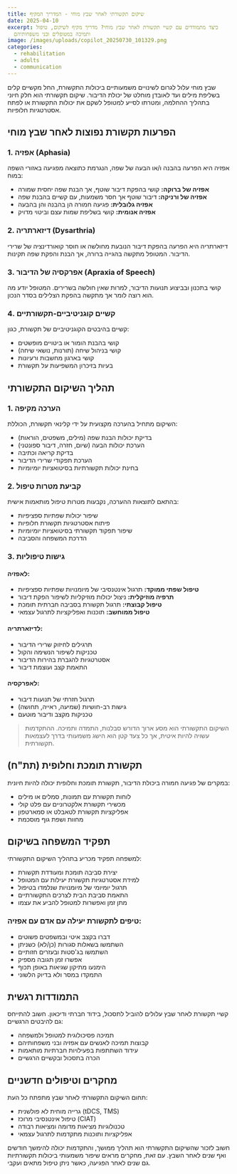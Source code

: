 ```yaml
---
title: שיקום תקשורתי לאחר שבץ מוחי - המדריך המקיף
date: 2025-04-10
excerpt: כיצד מתמודדים עם קשיי תקשורת לאחר שבץ מוחי? מדריך מקיף לשיקום, טיפול
  ותמיכה במטופלים ובני משפחותיהם
image: /images/uploads/copilot_20250730_101329.png
categories:
  - rehabilitation
  - adults
  - communication
---
```


שבץ מוחי עלול לגרום לשינויים משמעותיים ביכולות התקשורת, החל מקשיים קלים בשליפת מילים ועד לאובדן מוחלט של יכולת הדיבור. שיקום תקשורתי הוא חלק חיוני בתהליך ההחלמה, ומטרתו לסייע למטופל לשקם את יכולות התקשורת או לפתח אסטרטגיות חלופיות.

## הפרעות תקשורת נפוצות לאחר שבץ מוחי

### 1. אפזיה (Aphasia)

אפזיה היא הפרעה בהבנה ו/או הבעה של שפה, הנגרמת כתוצאה מפגיעה באזורי השפה במוח:

*   **אפזיה של ברוקה:** קושי בהפקת דיבור שוטף, אך הבנת שפה יחסית שמורה
*   **אפזיה של ורניקה:** דיבור שוטף אך חסר משמעות, עם קשיים בהבנת שפה
*   **אפזיה גלובלית:** פגיעה חמורה הן בהבנה והן בהבעה
*   **אפזיה אנומית:** קושי בשליפת שמות עצם וביטוי מדויק

### 2. דיזארתריה (Dysarthria)

דיזארתריה היא הפרעה בהפקת דיבור הנובעת מחולשה או חוסר קואורדינציה של שרירי הדיבור. המטופל מתקשה בהגייה ברורה, אך הבנת והפקת שפה תקינות.

### 3. אפרקסיה של הדיבור (Apraxia of Speech)

קושי בתכנון ובביצוע תנועות הדיבור, למרות שאין חולשה בשרירים. המטופל יודע מה הוא רוצה לומר אך מתקשה בהפקת הצלילים בסדר הנכון.

### 4. קשיים קוגניטיביים-תקשורתיים

קשיים בהיבטים הקוגניטיביים של תקשורת, כגון:

*   קושי בהבנת הומור או ביטויים מופשטים
*   קושי בניהול שיחה (תורנות, נושאי שיחה)
*   קושי בארגון מחשבות ורעיונות
*   בעיות בזיכרון המשפיעות על תקשורת

## תהליך השיקום התקשורתי

### 1. הערכה מקיפה

השיקום מתחיל בהערכה מקצועית על ידי קלינאי תקשורת, הכוללת:

*   בדיקת יכולות הבנת שפה (מילים, משפטים, הוראות)
*   הערכת יכולות הבעה (שיום, חזרה, דיבור ספונטני)
*   בדיקת קריאה וכתיבה
*   הערכת תפקודי שרירי הדיבור
*   בחינת יכולות תקשורתיות בסיטואציות יומיומיות

### 2. קביעת מטרות טיפול

בהתאם לתוצאות ההערכה, נקבעות מטרות טיפול מותאמות אישית:

*   שיפור יכולות שפתיות ספציפיות
*   פיתוח אסטרטגיות תקשורת חלופיות
*   שיפור תפקוד תקשורתי בסיטואציות יומיומיות
*   הדרכת המשפחה והסביבה

### 3. גישות טיפוליות

#### לאפזיה:

*   **טיפול שפתי ממוקד:** תרגול אינטנסיבי של מיומנויות שפתיות ספציפיות
*   **תרפיה מוזיקלית:** ניצול יכולות מוזיקליות לשיפור הפקת דיבור
*   **טיפול קבוצתי:** תרגול תקשורת בסביבה חברתית תומכת
*   **טיפול ממוחשב:** תוכנות ואפליקציות לתרגול עצמאי

#### לדיזארתריה:

*   תרגילים לחיזוק שרירי הדיבור
*   טכניקות לשיפור הנשימה והקול
*   אסטרטגיות להגברת בהירות הדיבור
*   התאמת קצב ועוצמת דיבור

#### לאפרקסיה:

*   תרגול חזרתי של תנועות דיבור
*   גישות רב-חושיות (שמיעה, ראייה, תחושה)
*   טכניקות מקצב ודיבור מוטעם

> השיקום התקשורתי הוא מסע ארוך הדורש סבלנות, התמדה ותמיכה. ההתקדמות עשויה להיות איטית, אך כל צעד קטן הוא הישג משמעותי בדרך לעצמאות תקשורתית.

## תקשורת תומכת וחלופית (תת"ח)

במקרים של פגיעה חמורה ביכולת הדיבור, תקשורת תומכת וחלופית יכולה להיות חיונית:

*   לוחות תקשורת עם תמונות, סמלים או מילים
*   מכשירי תקשורת אלקטרוניים עם פלט קולי
*   אפליקציות תקשורת לטאבלט או סמארטפון
*   מחוות ושפת גוף מוסכמת

## תפקיד המשפחה בשיקום

למשפחה תפקיד מכריע בתהליך השיקום התקשורתי:

*   יצירת סביבה תומכת ומעודדת תקשורת
*   למידת אסטרטגיות תקשורת יעילות עם המטופל
*   תרגול יומיומי של מיומנויות שנלמדו בטיפול
*   התאמת סביבת הבית לצרכים התקשורתיים
*   מתן זמן ואפשרות למטופל להביע את עצמו

### טיפים לתקשורת יעילה עם אדם עם אפזיה:

*   דברו בקצב איטי ובמשפטים פשוטים
*   השתמשו בשאלות סגורות (כן/לא) כשניתן
*   השתמשו בג'סטות ובעזרים חזותיים
*   אפשרו זמן תגובה מספיק
*   הימנעו מתיקון שגיאות באופן תכוף
*   התמקדו במסר ולא בדיוק הלשוני

## התמודדות רגשית

קשיי תקשורת לאחר שבץ עלולים להוביל לתסכול, בידוד חברתי ודיכאון. חשוב להתייחס גם להיבטים הרגשיים:

*   תמיכה פסיכולוגית למטופל ולמשפחה
*   קבוצות תמיכה לאנשים עם אפזיה ובני משפחותיהם
*   עידוד השתתפות בפעילויות חברתיות מותאמות
*   הכרה בתסכול ובקשיים הרגשיים

## מחקרים וטיפולים חדשניים

תחום השיקום התקשורתי לאחר שבץ מתפתח כל העת:

*   גרייה מוחית לא פולשנית (tDCS, TMS)
*   טיפול אינטנסיבי מרוכז (CIAT)
*   טכנולוגיות מציאות מדומה ומציאות רבודה
*   אפליקציות ותוכנות מתקדמות לתרגול עצמאי

חשוב לזכור שהשיקום התקשורתי הוא תהליך ממושך, והתקדמות יכולה להימשך חודשים ואף שנים לאחר השבץ. עם זאת, מחקרים מראים שיפור משמעותי ביכולות תקשורתיות גם שנים לאחר הפגיעה, כאשר ניתן טיפול מתאים ועקבי.
